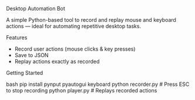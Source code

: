 Desktop Automation Bot

A simple Python-based tool to record and replay mouse and keyboard actions — ideal for automating repetitive desktop tasks.

Features

- Record user actions (mouse clicks & key presses)
- Save to JSON
- Replay actions exactly as recorded

Getting Started

bash
pip install pynput pyautogui keyboard
python recorder.py   # Press ESC to stop recording
python player.py     # Replays recorded actions
